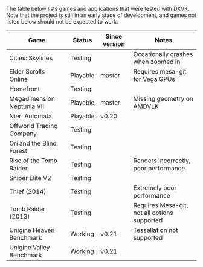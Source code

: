 The table below lists games and applications that were tested with DXVK. Note that the project is still in an early stage of development, and games not listed below should not be expected to work.

| Game                       | Status   | Since version | Notes                                        |
|----------------------------|----------|---------------|----------------------------------------------|
| Cities: Skylines           | Testing  |               | Occationally crashes when zoomed in          |
| Elder Scrolls Online       | Playable | master        | Requires mesa-git for Vega GPUs              |
| Homefront                  | Testing  |               |                                              |
| Megadimension Neptunia VII | Playable | master        | Missing geometry on AMDVLK                   |
| Nier: Automata             | Playable | v0.20         |                                              |
| Offworld Trading Company   | Testing  |               |                                              |
| Ori and the Blind Forest   | Testing  |               |                                              |
| Rise of the Tomb Raider    | Testing  |               | Renders incorrectly, poor performance        |
| Sniper Elite V2            | Testing  |               |                                              |
| Thief (2014)               | Testing  |               | Extremely poor performance                   |
| Tomb Raider (2013)         | Testing  |               | Requires Mesa-git, not all options supported |
| Unigine Heaven Benchmark   | Working  | v0.21         | Tessellation not supported                   |
| Unigine Valley Benchmark   | Working  | v0.21         |                                              |
